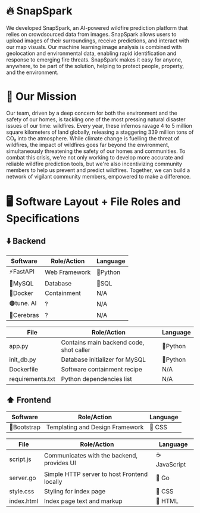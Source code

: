 # 🔥 SnapSpark
We developed SnapSpark, an AI-powered wildfire prediction platform that relies on crowdsourced data from images. SnapSpark allows users to upload images of their surroundings, receive predictions, and interact with our map visuals. Our machine learning image analysis is combined with geolocation and environmental data, enabling rapid identification and response to emerging fire threats. SnapSpark makes it easy for anyone, anywhere, to be part of the solution, helping to protect people, property, and the environment.

# 🫡 Our Mission
Our team, driven by a deep concern for both the environment and the safety of our homes, is tackling one of the most pressing natural disaster issues of our time: wildfires. Every year, these infernos ravage 4 to 5 million square kilometers of land globally, releasing a staggering 339 million tons of CO₂ into the atmosphere. While climate change is fuelling the threat of wildfires, the impact of wildfires goes far beyond the environment, simultaneously threatening the safety of our homes and communities. To combat this crisis, we're not only working to develop more accurate and reliable wildfire prediction tools, but we're also incentivizing community members to help us prevent and predict wildfires. Together, we can build a network of vigilant community members, empowered to make a difference.

# 🖥️ Software Layout + File Roles and Specifications

## ⬇️ Backend

| Software          | Role/Action                           | Language |
| ----------------- | ------------------------------------- | -------- |
| ⚡FastAPI        | Web Framework                          | 🐍Python |
| 🐬MySQL          | Database                               | 🥪SQL    |
| 🐳Docker         | Containment                            | N/A      |
| 🟠tune. AI       | ?                                      | N/A      |
| 🧠Cerebras       | ?                                      | N/A      |

| File             | Role/Action                             | Language |
| ---------------- | --------------------------------------- | -------- |
| app.py           | Contains main backend code, shot caller | 🐍Python |
| init_db.py       | Database initializer for MySQL          | 🐍Python |
| Dockerfile       | Software containment recipe             | N/A      |
| requirements.txt | Python dependencies list                | N/A      |

## ⬆️ Frontend

| Software          | Role/Action                           | Language |
| ----------------- | ------------------------------------- | -------- |
| 🥾Bootstrap       | Templating and Design Framework       | 🎨 CSS |

| File             | Role/Action                             | Language |
| ---------------- | --------------------------------------- | -------- |
| script.js        | Communicates with the backend, provides UI | ☕ JavaScript|
| server.go        | Simple HTTP server to host Frontend locally | 🦫 Go |
| style.css       | Styling for index page                   | 🎨 CSS |
| index.html      | Index page text and markup               | 📝 HTML  |
